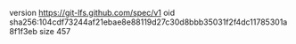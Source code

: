 version https://git-lfs.github.com/spec/v1
oid sha256:104cdf73244af21ebae8e88119d27c30d8bbb35031f2f4dc11785301a8f1f3eb
size 457
